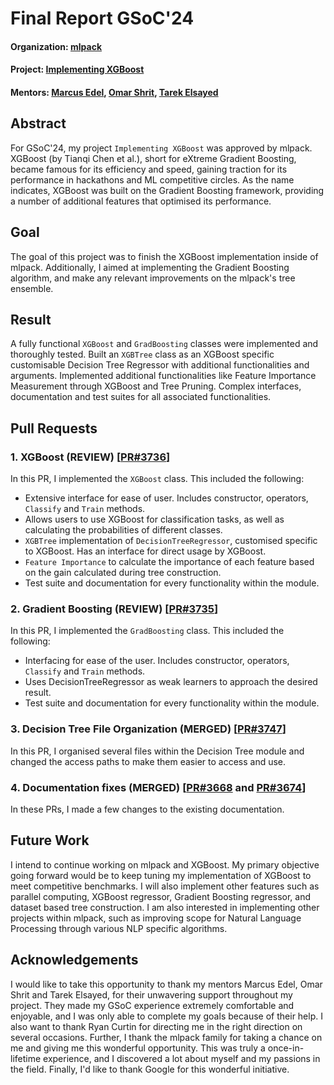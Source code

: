 # Final Report GSoC'24

#### Organization: [mlpack](https://github.com/mlpack/mlpack)
#### Project: [Implementing XGBoost](https://summerofcode.withgoogle.com/myprojects/details/6Pa6XrQM)
#### Mentors: [Marcus Edel](https://github.com/zoq), [Omar Shrit](https://github.com/shrit), [Tarek Elsayed](https://github.com/tareknaser)

## Abstract

For GSoC'24, my project `Implementing XGBoost` was approved by mlpack. XGBoost (by Tianqi Chen et al.), short for eXtreme Gradient Boosting, became famous for its efficiency and speed, gaining traction for its performance in hackathons and ML competitive circles. As the name indicates, XGBoost was built on the Gradient Boosting framework, providing a number of additional features that optimised its performance.

## Goal

The goal of this project was to finish the XGBoost implementation inside of mlpack. Additionally, I aimed at implementing the Gradient Boosting algorithm, and make any relevant improvements on the mlpack's tree ensemble.

## Result

A fully functional `XGBoost` and `GradBoosting` classes were implemented and thoroughly tested. Built an `XGBTree` class as an XGBoost specific customisable Decision Tree Regressor with additional functionalities and arguments. Implemented additional functionalities like Feature Importance Measurement through XGBoost and Tree Pruning. Complex interfaces, documentation and test suites for all associated functionalities. 

## Pull Requests

### 1. XGBoost (REVIEW) [[PR#3736](https://github.com/mlpack/mlpack/pull/3736)]
In this PR, I implemented the `XGBoost` class. This included the following:
  - Extensive interface for ease of user. Includes constructor, operators, `Classify` and `Train` methods.
  - Allows users to use XGBoost for classification tasks, as well as calculating the probabilities of different classes.
  - `XGBTree` implementation of `DecisionTreeRegressor`, customised specific to XGBoost. Has an interface for direct usage by XGBoost.
  - `Feature Importance` to calculate the importance of each feature based on the gain calculated during tree construction.
  - Test suite and documentation for every functionality within the module.

### 2. Gradient Boosting (REVIEW) [[PR#3735](https://github.com/mlpack/mlpack/pull/3735)]
In this PR, I implemented the `GradBoosting` class. This included the following:
  - Interfacing for ease of the user. Includes constructor, operators, `Classify` and `Train` methods.
  - Uses DecisionTreeRegressor as weak learners to approach the desired result.
  - Test suite and documentation for every functionality within the module.

### 3. Decision Tree File Organization (MERGED) [[PR#3747](https://github.com/mlpack/mlpack/pull/3747)]
In this PR, I organised several files within the Decision Tree module and changed the access paths to make them easier to access and use. 

### 4. Documentation fixes (MERGED) [[PR#3668](https://github.com/mlpack/mlpack/pull/3668) and [PR#3674](https://github.com/mlpack/mlpack/pull/3674)]
In these PRs, I made a few changes to the existing documentation. 

## Future Work
I intend to continue working on mlpack and XGBoost. My primary objective going forward would be to keep tuning my implementation of XGBoost to meet competitive benchmarks. I will also implement other features such as parallel computing, XGBoost regressor, Gradient Boosting regressor, and dataset based tree construction. I am also interested in implementing other projects within mlpack, such as improving scope for Natural Language Processing through various NLP specific algorithms. 

## Acknowledgements
I would like to take this opportunity to thank my mentors Marcus Edel, Omar Shrit and Tarek Elsayed, for their unwavering support throughout my project. They made my GSoC experience extremely comfortable and enjoyable, and I was only able to complete my goals because of their help. I also want to thank Ryan Curtin for directing me in the right direction on several occasions. Further, I thank the mlpack family for taking a chance on me and giving me this wonderful opportunity. This was truly a once-in-lifetime experience, and I discovered a lot about myself and my passions in the field. Finally, I'd like to thank Google for this wonderful initiative.
